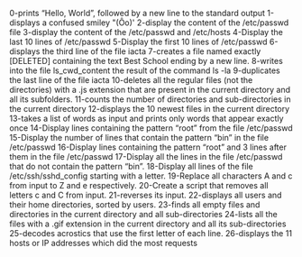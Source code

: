 0-prints “Hello, World”, followed by a new line to the standard output
1-displays a confused smiley "(Ôo)'
2-display the content of the /etc/passwd file
3-display the content of the /etc/passwd and /etc/hosts
4-Display the last 10 lines of /etc/passwd
5-Display the first 10 lines of /etc/passwd
6-displays the third line of the file iacta
7-creates a file named exactly [DELETED] containing the text Best School ending by a new line.
8-writes into the file ls_cwd_content the result of the command ls -la
9-duplicates the last line of the file iacta
10-deletes all the regular files (not the directories) with a .js extension that are present in the current directory and all its subfolders.
11-counts the number of directories and sub-directories in the current directory
12-displays the 10 newest files in the current directory
13-takes a list of words as input and prints only words that appear exactly once
14-Display lines containing the pattern “root” from the file /etc/passwd
15-Display the number of lines that contain the pattern “bin” in the file /etc/passwd
16-Display lines containing the pattern “root” and 3 lines after them in the file /etc/passwd
17-Display all the lines in the file /etc/passwd that do not contain the pattern “bin”.
18-Display all lines of the file /etc/ssh/sshd_config starting with a letter.
19-Replace all characters A and c from input to Z and e respectively.
20-Create a script that removes all letters c and C from input.
21-reverses its input.
22-displays all users and their home directories, sorted by users.
23-finds all empty files and directories in the current directory and all sub-directories
24-lists all the files with a .gif extension in the current directory and all its sub-directories
25-decodes acrostics that use the first letter of each line.
26-displays the 11 hosts or IP addresses which did the most requests
